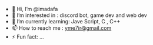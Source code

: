 - 👋 Hi, I’m @imadafa
- 👀 I’m interested in : discord bot, game dev and web dev
- 🌱 I’m currently learning: Jave Script, C , C++
- 📫 How to reach me : yme7ir@gmail.com
- ⚡ Fun fact: ...

<!---
imadafa/imadafa is a ✨ special ✨ repository because its `README.md` (this file) appears on your GitHub profile.
You can click the Preview link to take a look at your changes.
--->
